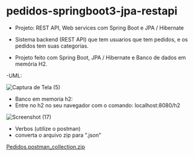 # pedidos-springboot3-jpa-restapi
- Projeto: REST API, Web services com Spring Boot e JPA / Hibernate

 - Sistema backend (REST API) que tem usuarios que tem pedidos, e os pedidos tem suas categorias.
 - Projeto feito com Spring Boot, JPA / Hibernate e Banco de dados em memória H2.

 -UML:
 
 ![Captura de Tela (5)](https://user-images.githubusercontent.com/72664530/227424924-1687aafc-5fd7-47f6-9512-67e283909134.png)

- Banco em memoria h2:
 - Entre no h2 no seu navegador com o comando: localhost:8080/h2
 
 ![Screenshot (17)](https://github.com/Sxliduz/workshop-springboot3-jpa/assets/72664530/2f1f72be-0e83-4352-b9cf-cb3e4f299764)


- Verbos (utilize o postman)
 - converta o arquivo zip para ".json"

[Pedidos.postman_collection.zip](https://github.com/Sxliduz/workshop-springboot3-jpa/files/11433965/Pedidos.postman_collection.zip)
